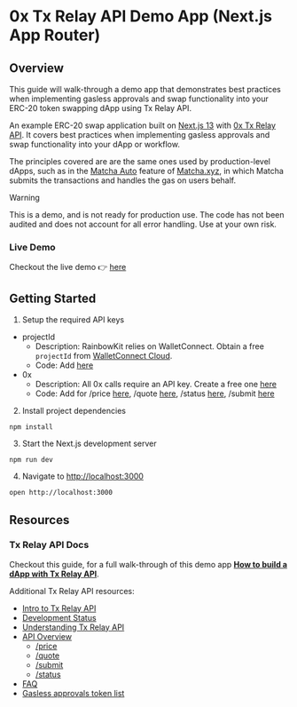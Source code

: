# 0x Tx Relay API Demo App (Next.js App Router)

## Overview

This guide will walk-through a demo app that demonstrates best practices when implementing gasless approvals and swap functionality into your ERC-20 token swapping dApp using Tx Relay API.

An example ERC-20 swap application built on [Next.js 13](https://nextjs.org/) with [0x Tx Relay API](https://0x.org/docs/tx-relay-api/introduction). It covers best practices when implementing gasless approvals and swap functionality into your dApp or workflow.

The principles covered are are the same ones used by production-level dApps, such as in the [Matcha Auto](https://help.matcha.xyz/en/articles/7939087-what-is-matcha-auto) feature of [Matcha.xyz](https://matcha.xyz/), in which Matcha submits the transactions and handles the gas on users behalf.

> [!WARNING]  
> This is a demo, and is not ready for production use. The code has not been audited and does not account for all error handling. Use at your own risk.

### Live Demo

Checkout the live demo 👉 [here](https://0x-examples.vercel.app/)


## Getting Started

1. Setup the required API keys

- projectId
  - Description: RainbowKit relies on WalletConnect. Obtain a free `projectId` from [WalletConnect Cloud](https://cloud.walletconnect.com/app).
  - Code: Add [here](https://github.com/0xProject/0x-examples/blob/main/tx-relay-next-app/app/providers.tsx#L39)
- 0x
  - Description: All 0x calls require an API key. Create a free one [here](https://0x.org/docs/introduction/getting-started)
  - Code: Add for /price [here](https://github.com/0xProject/0x-examples/blob/main/tx-relay-next-app/app/api/price/route.ts#L11), /quote [here](https://github.com/0xProject/0x-examples/blob/main/tx-relay-next-app/app/api/quote/route.ts#L11), /status [here](https://github.com/0xProject/0x-examples/blob/main/tx-relay-next-app/app/api/status/route.ts#L14), /submit [here](https://github.com/0xProject/0x-examples/blob/main/tx-relay-next-app/app/api/submit/route.ts#L11)

2. Install project dependencies

```
npm install
```

3. Start the Next.js development server

```
npm run dev
```

4. Navigate to [http://localhost:3000](http://localhost:3000)

```
open http://localhost:3000
```

## Resources

### Tx Relay API Docs

Checkout this guide, for a full walk-through of this demo app [**How to build a dApp with Tx Relay API**](https://0x.org/docs/tx-relay-api/guides/build-a-dapp-with-tx-relay-api).

Additional Tx Relay API resources:

- [Intro to Tx Relay API](https://0x.org/docs/tx-relay-api/introduction)
- [Development Status](https://0x.org/docs/tx-relay-api/development-status)
- [Understanding Tx Relay API](https://0x.org/docs/tx-relay-api/guides/understanding-tx-relay-api)
- [API Overview](https://0x.org/docs/tx-relay-api/api-references/overview)
  - [/price](https://0x.org/docs/tx-relay-api/api-references/get-tx-relay-v1-swap-price)
  - [/quote](https://0x.org/docs/tx-relay-api/api-references/get-tx-relay-v1-swap-quote)
  - [/submit](https://0x.org/docs/tx-relay-api/api-references/post-tx-relay-v1-swap-submit)
  - [/status](https://0x.org/docs/tx-relay-api/api-references/get-tx-relay-v1-swap-status-trade-hash)
- [FAQ](https://0x.org/docs/tx-relay-api/tx-relay-faq)
- [Gasless approvals token list](https://0x.org/docs/tx-relay-api/gasless-approvals-token-list)
